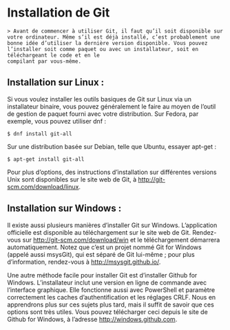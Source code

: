 # Installation de Git
```
> Avant de commencer à utiliser Git, il faut qu’il soit disponible sur votre ordinateur. Même s’il est déjà installé, c’est probablement une bonne idée d’utiliser la dernière version disponible. Vous pouvez l’installer soit comme paquet ou avec un installateur, soit en téléchargeant le code et en le
compilant par vous-même.
```
## Installation sur Linux :

Si vous voulez installer les outils basiques de Git sur Linux via un installateur binaire, vous pouvez généralement le faire au moyen de l’outil de gestion de paquet fourni avec votre distribution. Sur Fedora, par exemple, vous pouvez utiliser dnf :

```
$ dnf install git-all
```
Sur une distribution basée sur Debian, telle que Ubuntu, essayer apt-get :

```
$ apt-get install git-all
```
Pour plus d’options, des instructions d’installation sur différentes versions Unix sont disponibles sur le site web de Git, à http://git-scm.com/download/linux.

## Installation sur Windows :

Il existe aussi plusieurs manières d’installer Git sur Windows. L’application officielle est disponible au téléchargement sur le site web de Git. Rendez-vous sur http://git-scm.com/download/win et le téléchargement démarrera automatiquement. Notez que c’est un projet nommé Git for Windows (appelé aussi msysGit), qui est séparé de Git lui-même ; pour plus d’information, rendez-vous à http://msysgit.github.io/.

Une autre méthode facile pour installer Git est d’installer Github for Windows. L’installateur inclut une version en ligne de commande avec l’interface graphique. Elle fonctionne aussi avec PowerShell et paramètre correctement les caches d’authentification et les réglages CRLF. Nous en apprendrons plus sur ces sujets plus tard, mais il suffit de savoir que ces options sont très utiles. Vous pouvez télécharger ceci depuis le site de Github for Windows, à l’adresse http://windows.github.com.
